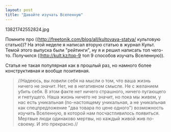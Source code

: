 ```yaml
---
layout: post
title: "Давайте изучать Вселенную"
---
```

13821742552824.jpg

Помните про ((http://freetonik.com/blog/all/kultovaya-statya/ культовую статью))? На этой неделе я написал вторую статью в журнал Культ. Темой этого выпуска были "рейтинги", ну я и решил написать топ чего-то. Получился ((http://kult.kz/top-9 топ 9 способов изучать Вселенную)).

Статья не такая популярная как в прошлый раз, но намного более конструктивная и вообще позитивная. 

>//Надеюсь, вы ловили себя на мысли о том, что ваша жизнь ничего не значит. Нет, не в негативном смысле. Не с желанием убить себя. В этом факте нет ничего страшного, ничего пугающего и гнетущего. Наша жизнь ничего не значит, но пока мы живем, у нас есть уникальная (по-настоящему уникальная, а не уникальная как спецпредложение "два товара по цене одного") возможность изучить Вселенную, в которой нам посчастливилось появиться. Мертвые люди одинаково мертвы, но каждый живой жив по-своему. И это прекрасно.//
